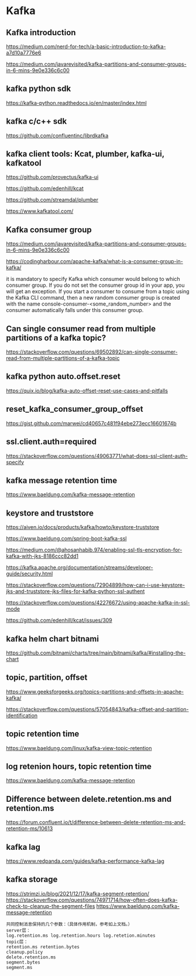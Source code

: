 # Kafka

## Kafka introduction
https://medium.com/nerd-for-tech/a-basic-introduction-to-kafka-a7d10a7776e6

https://medium.com/javarevisited/kafka-partitions-and-consumer-groups-in-6-mins-9e0e336c6c00

## kafka python sdk
https://kafka-python.readthedocs.io/en/master/index.html

## kafka c/c++ sdk
https://github.com/confluentinc/librdkafka

## kafka client tools: Kcat, plumber, kafka-ui, kafkatool
https://github.com/provectus/kafka-ui

https://github.com/edenhill/kcat

https://github.com/streamdal/plumber

https://www.kafkatool.com/

## Kafka consumer group
https://medium.com/javarevisited/kafka-partitions-and-consumer-groups-in-6-mins-9e0e336c6c00

https://codingharbour.com/apache-kafka/what-is-a-consumer-group-in-kafka/

it is mandatory to specify Kafka which consumer would belong to which consumer group. If you do not set the consumer group id in your app, you will get an exception. If you start a consumer to consume from a topic using the Kafka CLI command, then a new random consumer group is created with the name console-consumer-<some_random_number> and the consumer automatically falls under this consumer group.

## Can single consumer read from multiple partitions of a kafka topic?
https://stackoverflow.com/questions/69502892/can-single-consumer-read-from-multiple-partitions-of-a-kafka-topic

## kafka python auto.offset.reset
https://quix.io/blog/kafka-auto-offset-reset-use-cases-and-pitfalls

## reset_kafka_consumer_group_offset
https://gist.github.com/marwei/cd40657c481f94ebe273ecc16601674b

## ssl.client.auth=required
https://stackoverflow.com/questions/49063771/what-does-ssl-client-auth-specify

## kafka message retention time
https://www.baeldung.com/kafka-message-retention

## keystore and truststore
https://aiven.io/docs/products/kafka/howto/keystore-truststore

https://www.baeldung.com/spring-boot-kafka-ssl

https://medium.com/@ahosanhabib.974/enabling-ssl-tls-encryption-for-kafka-with-jks-8186ccc82dd1

https://kafka.apache.org/documentation/streams/developer-guide/security.html

https://stackoverflow.com/questions/72904899/how-can-i-use-keystore-jks-and-truststore-jks-files-for-kafka-python-ssl-authent

https://stackoverflow.com/questions/42276672/using-apache-kafka-in-ssl-mode

https://github.com/edenhill/kcat/issues/309

## kafka helm chart bitnami
https://github.com/bitnami/charts/tree/main/bitnami/kafka/#installing-the-chart

## topic, partition, offset
https://www.geeksforgeeks.org/topics-partitions-and-offsets-in-apache-kafka/

https://stackoverflow.com/questions/57054843/kafka-offset-and-partition-identification

## topic retention time
https://www.baeldung.com/linux/kafka-view-topic-retention

## log retenion hours, topic retention time
https://www.baeldung.com/kafka-message-retention

## Difference between delete.retention.ms and retention.ms
https://forum.confluent.io/t/difference-between-delete-retention-ms-and-retention-ms/10613

## kafka lag
https://www.redpanda.com/guides/kafka-performance-kafka-lag

## kafka storage
https://strimzi.io/blog/2021/12/17/kafka-segment-retention/
https://stackoverflow.com/questions/74971714/how-often-does-kafka-check-to-cleanup-the-segment-files
https://www.baeldung.com/kafka-message-retention

```
共同控制消息保持的几个参数：（具体作用机制，参考如上文档。）
server层：
log.retention.ms log.retention.hours log.retetion.minutes
topic层：
retention.ms retention.bytes
cleanup.policy
delete.retention.ms
segment.bytes
segment.ms
```